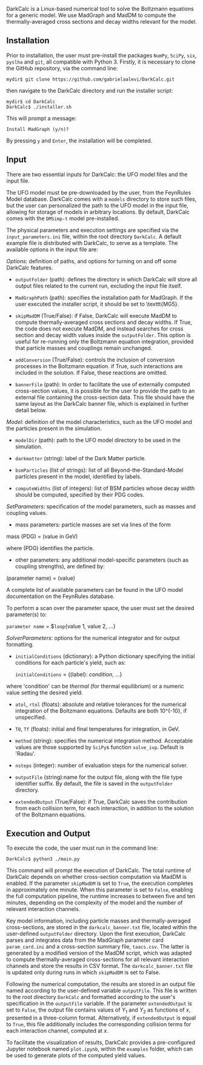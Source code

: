 DarkCalc is a Linux-based numerical tool to solve the Boltzmann equations for a generic model. We use MadGraph and MadDM to compute the thermally-averaged cross sections and decay widths relevant for the model.

## Installation

Prior to installation, the user must pre-install the packages `NumPy`, `SciPy`, `six`, `pyslha` and `git`, all compatible with Python 3. Firstly, it is necessary to clone the GitHub repository, via the command line:
```
mydir$ git clone https://github.com/gabrielaalevi/DarkCalc.git
```
then navigate to the DarkCalc directory and run the installer script:
```
mydir$ cd DarkCalc
DarkCalc$ ./installer.sh
```
This will prompt a message:
```
Install MadGraph (y/n)?
```
By pressing `y` and `Enter`, the installation will be completed.

## Input

There are two essential inputs for DarkCalc: the UFO model files and the input file. 

The UFO model must be pre-downloaded by the user, from the FeynRules Model database. DarkCalc comes with a `models` directory to store such files, but the user can personalized the path to the UFO model in the input file, allowing for storage of models in arbitrary locations. By default, DarkCalc comes with the `DMSimp-t` model pre-installed.

The physical parameters and execution settings are specified via the `input_parameters.ini` file, within the root directory `DarkCalc`. A default example file is distributed with DarkCalc, to serve as a template. The available options in the input file are:

*Options*: definition of paths, and options for turning on and off some DarkCalc features.

- `outputFolder` (path): defines the directory in which DarkCalc will store all output files related to the current run, excluding the input file itself.
  
- `MadGraphPath` (path): specifies the installation path for MadGraph. If the user executed the installer script, it should be set to \texttt{MG5}.
  
- `skipMadDM` (True/False): if False, DarkCalc will execute MadDM to compute thermally-averaged cross sections and decay widths. If True, the code does not execute MadDM, and instead searches for cross section and decay width values inside the `outputFolder`. This option is useful for re-running only the Boltzmann equation integration, provided that particle masses and couplings remain unchanged.
  
- `addConversion` (True/False): controls the inclusion of conversion processes in the Boltzmann equation. if True, such interactions are included in the solution. If False, these reactions are omitted.

- `bannerFile` (path): In order to facilitate the use of externally computed cross-section values, it is possible for the user to provide the path to an external file containing the cross-section data. This file should have the same layout as the DarkCalc banner file, which is explained in further detail below.
  
*Model*: definition of the model characteristics, such as the UFO model and the particles present in the simulation.

- `modelDir` (path): path to the UFO model directory to be used in the simulation.
  
- `darkmatter` (string): label of the Dark Matter particle.
  
- `bsmParticles` (list of strings): list of all Beyond-the-Standard-Model particles present in the model, identified by labels.
  
- `computeWidths` (list of integers): list of BSM particles whose decay width should be computed, specified by their PDG codes.
  
*SetParameters*: specification of the model parameters, such as masses and coupling values.

- mass parameters: particle masses are set via lines of the form

mass (PDG) = (value in GeV)

where (PDG) identifies the particle.

- other parameters: any additional model-specific parameters (such as coupling strengths), are defined by:
  
(parameter name) = (value)

  A complete list of available parameters can be found in the UFO model documentation on the FeynRules database.

  To perform a scan over the parameter space, the user must set the desired parameter(s) to:
  
  `parameter name` = $`loop`{value 1, value 2, ...}
  
*SolverParameters*: options for the numerical integrator and for output formatting.

- `initialConditions` (dictionary): a Python dictionary specifying the initial conditions for each particle's yield, such as:
  
  `initialConditions` = {(label): *condition*, ...}
  
where 'condition' can be *thermal* (for thermal equilibrium) or a numeric value setting the desired yield.

- `atol`, `rtol` (floats): absolute and relative tolerances for the numerical integration of the Boltzmann equations. Defaults are both 10^{-10}, if unspecified.
  
- `T0`, `Tf` (floats): initial and final temperatures for integration, in GeV.
  
- `method` (string): specifies the numerical integration method. Acceptable values are those supported by `SciPy`s function `solve_ivp`. Default is 'Radau'.
  
- `nsteps` (integer): number of evaluation steps for the numerical solver.
  
- `outputFile` (string):name for the output file, along with the file type identifier suffix. By default, the file is saved in the `outputFolder` directory.
  
- `extendedOutput` (True/False): if True, DarkCalc saves the contribution from each collision term, for each interaction, in addition to the solution of the Boltzmann equations.
  
## Execution and Output

To execute the code, the user must run in the command line:

```DarkCalc$ python3 ./main.py```

This command will prompt the execution of DarkCalc. The total runtime of DarkCalc depends on whether cross-section computation via MadDM is enabled. If the parameter `skipMadDM` is set to `True`, the execution completes in approximately one minute. When this parameter is set to `False`, enabling the full computation pipeline, the runtime increases to between five and ten minutes, depending on the complexity of the model and the number of relevant interaction channels.

Key model information, including particle masses and thermally-averaged cross-sections, are stored in the `darkcalc_banner.txt` file, located within the user-defined `outputFolder` directory. Upon the first execution, DarkCalc parses and integrates data from the MadGraph parameter card `param_card.ini` and a cross-section summary file, `taacs.csv`. The latter is generated by a modified version of the MadDM script, which was adapted to compute thermally-averaged cross-sections for all relevant interaction channels and store the results in CSV format. The `darkcalc_banner.txt` file is updated only during runs in which `skipMadDM` is set to False.

Following the numerical computation, the results are stored in an output file named according to the user-defined variable `outputFile`. This file is written to the root directory `DarkCalc` and formatted according to the user's specification in the `outputFile` variable. If the parameter `extendedOutput` is set to `False`, the output file contains values of $Y_1$ and $Y_2$ as functions of $x$, presented in a three-column format. Alternatively, if `extendedOutput` is equal to `True`, this file additionally includes the corresponding collision terms for each interaction channel, computed at $x$.

To facilitate the visualization of results, DarkCalc provides a pre-configured Jupyter notebook named `plot.ipynb`, within the `examples` folder, which can be used to generate plots of the computed yield values.
